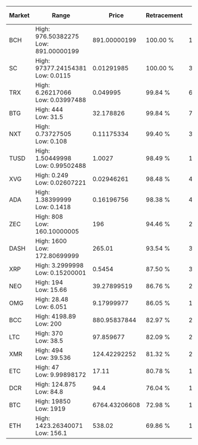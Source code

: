 | Market | Range | Price| Retracement | Doubles to 50% |
| --- | --- | --- | --- | --- |
| BCH | High: 976.50382275<br />Low: 891.00000199 | 891.00000199 | 100.00 % | 1.05 |
| SC | High: 97377.24154381<br />Low: 0.0115 | 0.01291985 | 100.00 % | 3,768,513.30 |
| TRX | High: 6.26217066<br />Low: 0.03997488 | 0.049995 | 99.84 % | 63.03 |
| BTG | High: 444<br />Low: 31.5 | 32.178826 | 99.84 % | 7.39 |
| NXT | High: 0.73727505<br />Low: 0.108 | 0.11175334 | 99.40 % | 3.78 |
| TUSD | High: 1.50449998<br />Low: 0.99502488 | 1.0027 | 98.49 % | 1.25 |
| XVG | High: 0.249<br />Low: 0.02607221 | 0.02946261 | 98.48 % | 4.67 |
| ADA | High: 1.38399999<br />Low: 0.1418 | 0.16196756 | 98.38 % | 4.71 |
| ZEC | High: 808<br />Low: 160.10000005 | 196 | 94.46 % | 2.47 |
| DASH | High: 1600<br />Low: 172.80699999 | 265.01 | 93.54 % | 3.34 |
| XRP | High: 3.2999998<br />Low: 0.15200001 | 0.5454 | 87.50 % | 3.16 |
| NEO | High: 194<br />Low: 15.66 | 39.27899519 | 86.76 % | 2.67 |
| OMG | High: 28.48<br />Low: 6.051 | 9.17999977 | 86.05 % | 1.88 |
| BCC | High: 4198.89<br />Low: 200 | 880.95837844 | 82.97 % | 2.50 |
| LTC | High: 370<br />Low: 38.5 | 97.859677 | 82.09 % | 2.09 |
| XMR | High: 494<br />Low: 39.536 | 124.42292252 | 81.32 % | 2.14 |
| ETC | High: 47<br />Low: 9.99898172 | 17.11 | 80.78 % | 1.67 |
| DCR | High: 124.875<br />Low: 84.8 | 94.4 | 76.04 % | 1.11 |
| BTC | High: 19850<br />Low: 1919 | 6764.43206608 | 72.98 % | 1.61 |
| ETH | High: 1423.26340071<br />Low: 156.1 | 538.02 | 69.86 % | 1.47 |
